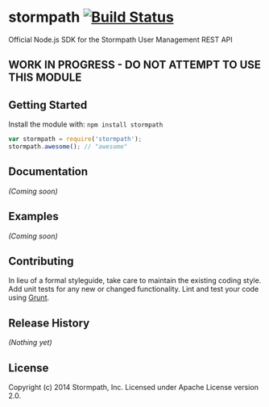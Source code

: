 # stormpath [![Build Status](https://secure.travis-ci.org/stormpath/stormpath-sdk-node.png?branch=master)](http://travis-ci.org/stormpath/stormpath-sdk-node)

Official Node.js SDK for the Stormpath User Management REST API

## WORK IN PROGRESS - DO NOT ATTEMPT TO USE THIS MODULE ##

## Getting Started
Install the module with: `npm install stormpath`

```javascript
var stormpath = require('stormpath');
stormpath.awesome(); // "awesome"
```

## Documentation
_(Coming soon)_

## Examples
_(Coming soon)_

## Contributing
In lieu of a formal styleguide, take care to maintain the existing coding style. Add unit tests for any new or changed functionality. Lint and test your code using [Grunt](http://gruntjs.com/).

## Release History
_(Nothing yet)_

## License
Copyright (c) 2014 Stormpath, Inc. Licensed under Apache License version 2.0.
